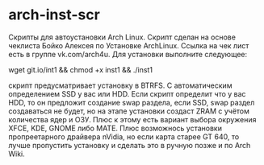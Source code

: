 # arch-inst-scr
Скрипты для автоустановки Arch Linux.
Скрипт сделан на основе чеклиста Бойко Алексея по Установке ArchLinux.
Ссылка на чек лист есть в группе vk.com/arch4u.
Для установки выполните следующее:

wget git.io/int1 && chmod +x inst1 && ./inst1

скрипт предусматривает установку в BTRFS.
С автоматическим определением SSD у вас или HDD.
Если скрипт определит что у вас HDD, то он предложит создание swap раздела, если SSD, swap раздел создаваться не будет, но на этапе установки создаст ZRAM
 с учётом количества ядер и ОЗУ. Плюс к этому есть вариант выбора окружения XFCE, KDE, GNOME либо MATE. Плюс возможнось установки пропреетарного драйвера
  nVidia, но если карта старее GT 640, то лучше пропустить установку и сделать это в ручную позже и по Arch Wiki.
